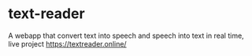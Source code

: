 # text-reader
A webapp that convert text into speech and speech into text in real time, live project https://textreader.online/
